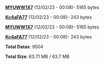 [**MYUWW1X7**](/data/MYUWW1X7.txt) (12/02/23 - 00:08)- 5165 bytes

[**Kc4aFA77**](/data/Kc4aFA77.txt) (12/02/23 - 00:08)- 243 bytes

[**MYUWW1X7**](/data/MYUWW1X7.txt) (12/02/23 - 00:08)- 5165 bytes

[**Kc4aFA77**](/data/Kc4aFA77.txt) (12/02/23 - 00:08)- 243 bytes

**Total Datas**: 9504

**Total Size**: 63.71 MB / 63.7 MB